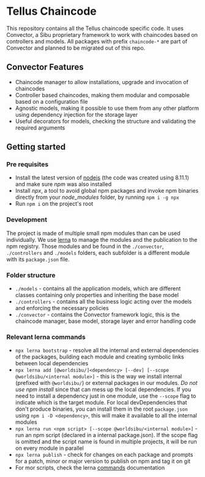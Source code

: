 # Tellus Chaincode

This repository contains all the Tellus chaincode specific code. It uses Convector, a Sibu proprietary framework to work with chaincodes based on controllers and models. All packages with prefix `chaincode-*` are part of Convector and planned to be migrated out of this repo.

## Convector Features

- Chaincode manager to allow installations, upgrade and invocation of chaincodes
- Controller based chaincodes, making them modular and composable based on a configuration file
- Agnostic models, making it possible to use them from any other platform using dependency injection for the storage layer
- Useful decorators for models, checking the structure and validating the required arguments

## Getting started

### Pre requisites

- Install the latest version of [nodejs](https://nodejs.org/en/) (the code was created using 8.11.1) and make sure _npm_ was also installed
- Install _npx_, a tool to avoid global npm packages and invoke npm binaries directly from your _node_modules_ folder, by running `npm i -g npx`
- Run `npm i` on the project's root

### Development

The project is made of multiple small npm modules than can be used individually. We use [lerna](https://github.com/lerna/lerna) to manage the modules and the publication to the npm registry. Those modules and be found in the `./convector`, `./controllers` and `./models` folders, each subfolder is a different module with its `package.json` file.

### Folder structure

- `./models` - contains all the application models, which are different classes containing only properties and inheriting the base model
- `./controllers` - contains all the business logic acting over the models and enforcing the necessary policies
- `./convector` - contains the Convector framework logic, this is the chaincode manager, base model, storage layer and error handling code

### Relevant lerna commands

- `npx lerna bootstrap` - resolve all the internal and external dependencies of the packages, building each module and creating symbolic links between local dependencies
- `npx lerna add [@worldsibu/]<dependency> [--dev] [--scope @worldsibu/<internal module>]` - this is the way we install internal (prefixed with `@worldsibu/`) or external packages in our modules. *Do not use npm install* since that can mess up the local dependencies. If you need to install a dependency just in one module, use the `--scope` flag to indicate which is the target module. For local devDependencies that don't produce binaries, you can install them in the root `package.json` using `npm i -D <dependency>`, this will make it available to all the internal modules
- `npx lerna run <npm script> [--scope @worldsibu/<internal module>]` - run an npm script (declared in a internal package.json). If the scope flag is omitted and the script name is found in multiple projects, it will be run on every module in parallel
- `npx lerna publish` - check for changes on each package and prompts for a patch, minor or major version to publish on npm and tag it on git
- For mor scripts, check the lerna [commands](https://github.com/lerna/lerna#commands) documentation
